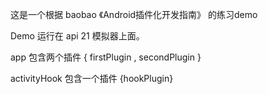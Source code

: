 这是一个根据 baobao 《Android插件化开发指南》 的练习demo

Demo 运行在 api 21 模拟器上面。

app 包含两个插件 { firstPlugin , secondPlugin }

activityHook 包含一个插件 {hookPlugin}